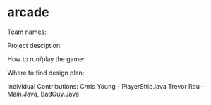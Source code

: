# arcade

Team names:

Project desciption:

How to run/play the game:

Where to find design plan:

Individual Contributions:
  Chris Young - PlayerShip.java
  Trevor Rau - Main.Java, BadGuy.Java
